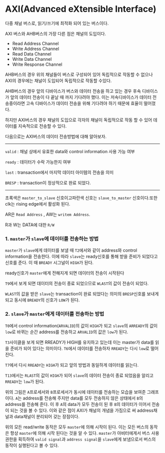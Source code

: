 AXI(Advanced eXtensible Interface)
====
다중 채널 버스로, 읽기/쓰기에 최적화 되어 있는 버스이다.

 

AXI 버스와 AHB버스의 가장 다른 점은 채널의 도입이다.

- Read Address Channel
- Write Address Channel
- Read Data Channel
- Write Data Channel
- Write Response Channel


 AHB버스의 경우 위의 채널들이 버스로 구성되어 있어 독립적으로 작동할 수 없으나  AXI의 경우에는 채널이 도입되어 독립적으로 작동할 수있다.
 

 AHB버스의 경우 앞의 디바이스가 버스와 데이터 전송을 하고 있는 경우 후속 디바이스가 앞의 데이터 전송이 다 끝날 때 까지 기다려야 했다.
 이는 저속디바이스가 데이터 전송중이라면 고속 디바이스가 데이터 전송을 위해 기다려야 하기 때문에 효율이 떨어졌다.

 하지만 AXI버스의 경우 채널의 도입으로 각자의 채널이 독립적으로 작동 할 수 있어 데이터를 지속적으로 전송할 수 있다.

 

 다음으로는 AXI버스의 데이터 전송방법에 대해 알아보자.

 

*********************************************************************

`valid` : 채널 상에서 유효한 data와 control information 사용 가능 여부

`ready` : 데이터가 수락 가능한지 여부

`last` : transaction에서 마지막 데이터 아이템의 전송을 의미

`BRESP` : transaction이 정상적으로 완료 되었다.

*********************************************************************

초록색은 `master_to_slave` 신호이고파란색 신호는 `slave_to_master` 신호이다.또한 clk는 rising edge에서 활성화 된다.

 

AR은 `Read Address` , 
AW는 `writem Address`. 

R과 W는 DATA에 대한 `R/W`

 

### 1. `master`가 `slave`에 데이터를 전송하는 방법


`master`가 `slave`에게 데이터를 보낼 때 `T2`에서와 같이 address와 control information을 전송한다. 이에 따라 `slave`는 ready신호를 통해 받을 준비가 되었다고 신호를 준다. 이 때 `BREADY` 시그널이 `HIGH`가 된다.

ready신호가 `master`에게 전해지게 되면 데이터의 전송이 시작된다

`T9`에서 보게 되면 데이터의 전송이 종료 되었으므로 `WLAST`의 값이 전송이 되었다.

`WLAST`의 값을 받은 `slave`는 transaction이 완료 되었다는 의미의 `BRESP`신호를 보내게 되고 동시에 `BREADY`의 신호가 `LOW`가 된다.
 
### 2. `slave`가 `master`에게 데이터를 전송하는 방법


`T0`에서 control information(`ARVALID`)의 값이 `HIGH`가 되고 `slave`의 `ARREADY`의 값이 `low`로 바뀌는 순간 address를 전송하고 `ARVALID`의 값은 `low`가 된다.

`T3`사이클을 보게 되면 RREADY가 HIGH를 유지하고 있는데 이는 master가 data를 읽을 준비가 되어 있다는 의미이다. `T6`에서 데이터를 전송하자 `RREADY`는 다시 `low`로 떨어진다. 

`T7`에서 다시 `RREADY`는 `HIGH`가 되고 앞의 방법과 동일하게 데이터를 읽는다.

`T13`에서는 `RLAST`의 값이 `HIGH`가 되어 `slave`의 데이터 전송이 종료 되었음을 알리고 `RREADY`는 `low`가 된다.

위의 그림은 `A`프로세서와 `B`프로세서가 동시에 데이터를 전송하는 모습을 보여준 그래프이다. `A`는 address를 전송해 주지만 data를 모두 전송하지 않은 상태에서 `B`의 address를 전송해 준다. 이 후 `A`의 data가 모두 전송이 된 후 `B`의 데이터가 이어서 전송이 되는 것을 볼 수 있다. 이와 같은 점이 AXI가 채널의 개념을 가짐으로 써 address채널과 data채널이 분리되어 갖는 장점이다.

 

위의 모든 read/write 동작은 모두 `master`에 의해 시작이 된다. 이는 모든 버스의 동작은 항상 `master`에 의해 시작 된다는 것을 알 수 있다.
`master`가 아비터에게서 버스 사용 권한을 획득하여 `valid signal`과 `address signal`을 `slave`에게 보냄으로서 버스의 동작이 실행된다고 볼 수 있다.

 


